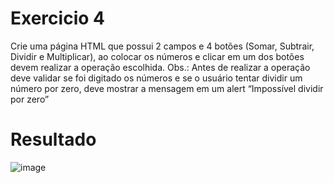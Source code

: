 # Exercicio 4
Crie uma página HTML que possui 2 campos e 4 botões (Somar, Subtrair, Dividir e Multiplicar), ao colocar os números e clicar em um dos botões devem realizar a
operação escolhida. Obs.: Antes de realizar a operação deve validar se foi digitado os números e se o usuário tentar dividir um número por zero, deve mostrar a mensagem em um alert “Impossível dividir por zero”

# Resultado
![image](https://github.com/soaresy/AC2/assets/144077766/a70e8031-0bc7-4a5c-9a8e-d3736b7e6563)

